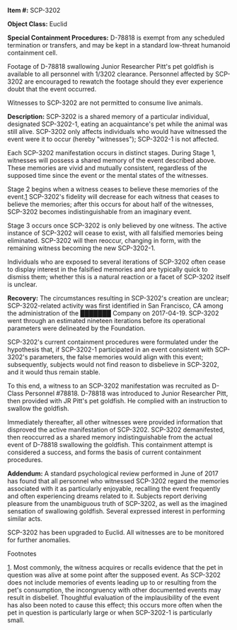 **Item #:** SCP-3202

**Object Class:** Euclid

**Special Containment Procedures:** D-78818 is exempt from any scheduled termination or transfers, and may be kept in a standard low-threat humanoid containment cell.

Footage of D-78818 swallowing Junior Researcher Pitt's pet goldfish is available to all personnel with 1/3202 clearance. Personnel affected by SCP-3202 are encouraged to rewatch the footage should they ever experience doubt that the event occurred.

Witnesses to SCP-3202 are not permitted to consume live animals.

**Description:** SCP-3202 is a shared memory of a particular individual, designated SCP-3202-1, eating an acquaintance's pet while the animal was still alive. SCP-3202 only affects individuals who would have witnessed the event were it to occur (hereby "witnesses"); SCP-3202-1 is not affected.

Each SCP-3202 manifestation occurs in distinct stages. During Stage 1, witnesses will possess a shared memory of the event described above. These memories are vivid and mutually consistent, regardless of the supposed time since the event or the mental states of the witnesses.

Stage 2 begins when a witness ceases to believe these memories of the event.[1](javascript:;) SCP-3202's fidelity will decrease for each witness that ceases to believe the memories; after this occurs for about half of the witnesses, SCP-3202 becomes indistinguishable from an imaginary event.

Stage 3 occurs once SCP-3202 is only believed by one witness. The active instance of SCP-3202 will cease to exist, with all falsified memories being eliminated. SCP-3202 will then reoccur, changing in form, with the remaining witness becoming the new SCP-3202-1.

Individuals who are exposed to several iterations of SCP-3202 often cease to display interest in the falsified memories and are typically quick to dismiss them; whether this is a natural reaction or a facet of SCP-3202 itself is unclear.

**Recovery:** The circumstances resulting in SCP-3202's creation are unclear; SCP-3202-related activity was first identified in San Francisco, CA among the administration of the ███████ Company on 2017-04-19. SCP-3202 went through an estimated nineteen iterations before its operational parameters were delineated by the Foundation.

SCP-3202's current containment procedures were formulated under the hypothesis that, if SCP-3202-1 participated in an event consistent with SCP-3202's parameters, the false memories would align with this event; subsequently, subjects would not find reason to disbelieve in SCP-3202, and it would thus remain stable.

To this end, a witness to an SCP-3202 manifestation was recruited as D-Class Personnel #78818. D-78818 was introduced to Junior Researcher Pitt, then provided with JR Pitt's pet goldfish. He complied with an instruction to swallow the goldfish.

Immediately thereafter, all other witnesses were provided information that disproved the active manifestation of SCP-3202. SCP-3202 demanifested, then reoccurred as a shared memory indistinguishable from the actual event of D-78818 swallowing the goldfish. This containment attempt is considered a success, and forms the basis of current containment procedures.

**Addendum:** A standard psychological review performed in June of 2017 has found that all personnel who witnessed SCP-3202 regard the memories associated with it as particularly enjoyable, recalling the event frequently and often experiencing dreams related to it. Subjects report deriving pleasure from the unambiguous truth of SCP-3202, as well as the imagined sensation of swallowing goldfish. Several expressed interest in performing similar acts.

SCP-3202 has been upgraded to Euclid. All witnesses are to be monitored for further anomalies.

Footnotes

[1](javascript:;). Most commonly, the witness acquires or recalls evidence that the pet in question was alive at some point after the supposed event. As SCP-3202 does not include memories of events leading up to or resulting from the pet's consumption, the incongruency with other documented events may result in disbelief. Thoughtful evaluation of the implausibility of the event has also been noted to cause this effect; this occurs more often when the pet in question is particularly large or when SCP-3202-1 is particularly small.